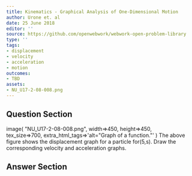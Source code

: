 ```yaml
---
title: Kinematics - Graphical Analysis of One-Dimensional Motion
author: Urone et. al
date: 25 June 2018
editor: ''
source: https://github.com/openwebwork/webwork-open-problem-library
type: ''
tags:
- displacement
- velocity
- acceleration
- motion
outcomes:
- TBD
assets:
- NU_U17-2-08-008.png
---
```


## Question Section 

 image( "NU_U17-2-08-008.png", width=>450, height=>450,  
tex_size=>700, extra_html_tags=>'alt="Graph of a function."' )
The above figure shows the displacement graph for a particle for(5,s). Draw the corresponding velocity and acceleration graphs.

## Answer Section

